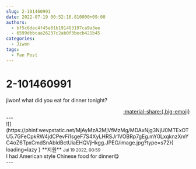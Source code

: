 ```yaml
---
slug: 2-101460991
date: 2022-07-19 00:52:16.810000+09:00
authors:
  - bf5c6dac4f45e81b191463197ca9a3ee
  - 6599dbbcaa26237c2ab0f3becb421b45
categories:
  - Jiwon
tags:
  - Fan Post
---
```


# 2-101460991

<div class="post-container" markdown="1">
<div class="content-container md-sidebar__scrollwrap" markdown="1">

jiwon! what did you eat for dinner tonight?

</div>
</div>

<div style="text-align: right;" markdown="1">
<a href="https://weverse.io/fromis9/fanpost/2-101460991" style="text-align: right;">:material-share:{.big-emoji}</a>
</div>
---

<div class="comments-container md-sidebar__scrollwrap" markdown="1">
<div class="comment" markdown="1">
<div class='id-container' markdown="1">
![](https://phinf.wevpstatic.net/MjAyMzA2MjVfMzMg/MDAxNjg3NjU0MTExOTU5.7GFeCpkRW4jdCPevFi1sgeF7S4XyLHRSJr1VOBRp7gEg.mY0LxqknzXmYC4oZ6TpxCmdSnAbldBctUiaEHQVjHkgg.JPEG/image.jpg?type=s72){ loading=lazy }
**<span class="artist">지원</span>** <small>Jul 19 2022, 00:59</small><br>
</div>
<div class='comment-body' markdown="1">
I had American style Chinese food for dinner😋
</div>
</div>
</div>
---
